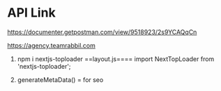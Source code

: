 
API Link
========
https://documenter.getpostman.com/view/9518923/2s9YCAQqCn
 
https://agency.teamrabbil.com 


1. npm i nextjs-toploader
    ==layout.js====
    import NextTopLoader from 'nextjs-toploader';



2. generateMetaData() = for seo 

 


